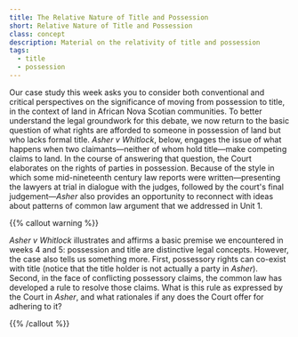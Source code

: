 ```yaml
---
title: The Relative Nature of Title and Possession
short: Relative Nature of Title and Possession
class: concept
description: Material on the relativity of title and possession
tags:
  - title
  - possession
---
```


Our case study this week asks you to consider both conventional and critical perspectives on the significance of moving from possession to title, in the context of land in African Nova Scotian communities. To better understand the legal groundwork for this debate, we now return to the basic question of what rights are afforded to someone in possession of land but who lacks formal title. *Asher v Whitlock*, below, engages the issue of what happens when two claimants—neither of whom hold title—make competing claims to land. In the course of answering that question, the Court elaborates on the rights of parties in possession. Because of the style in which some mid-nineteenth century law reports were written—presenting the lawyers at trial in dialogue with the judges, followed by the court's final judgement—*Asher* also provides an opportunity to reconnect with ideas about patterns of common law argument that we addressed in Unit 1.

{{% callout warning %}}

*Asher v Whitlock* illustrates and affirms a basic premise we encountered in weeks 4 and 5: possession and title are distinctive legal concepts. However, the case also tells us something more. First, possessory rights can co-exist with title (notice that the title holder is not actually a party in *Asher*). Second, in the face of conflicting possessory claims, the common law has developed a rule to resolve those claims. What is this rule as expressed by the Court in *Asher*, and what rationales if any does the Court offer for adhering to it?

{{% /callout %}}
